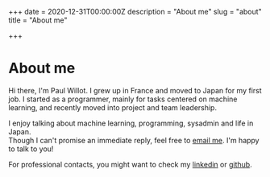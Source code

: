+++
date = 2020-12-31T00:00:00Z
description = "About me"
slug = "about"
title = "About me"

+++
# About me

Hi there, I'm Paul Willot. I grew up in France and moved to Japan for my first job. I started as a programmer, mainly for tasks centered on machine learning, and recently moved into project and team leadership.

I enjoy talking about machine learning, programming, sysadmin and life in Japan.  
Though I can't promise an immediate reply, feel free to [email me](mailto:kiwi.pwillot@gmail.com). I'm happy to talk to you!

For professional contacts, you might want to check my [linkedin](https://www.linkedin.com/in/paul-willot-903a6b5b/) or [github](https://github.com/m3at).